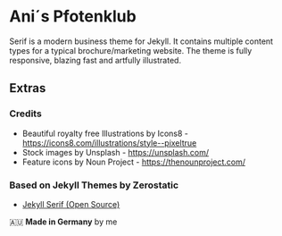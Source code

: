 # Ani´s Pfotenklub

Serif is a modern business theme for Jekyll. It contains multiple content types for a typical brochure/marketing website. The theme is fully responsive, blazing fast and artfully illustrated.


## Extras

### Credits

- Beautiful royalty free Illustrations by Icons8 - https://icons8.com/illustrations/style--pixeltrue
- Stock images by Unsplash - https://unsplash.com/
- Feature icons by Noun Project - https://thenounproject.com/


### Based on Jekyll Themes by Zerostatic

- [Jekyll Serif (Open Source)](https://www.zerostatic.io/theme/jekyll-serif/)

🇦🇺 **Made in Germany** by me
